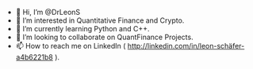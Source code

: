 - 👋 Hi, I’m @DrLeonS
- 👀 I’m interested in Quantitative Finance and Crypto.
- 🌱 I’m currently learning Python and C++.
- 💞️ I’m looking to collaborate on QuantFinance Projects.
- 📫 How to reach me on LinkedIn ( http://linkedin.com/in/leon-schäfer-a4b6221b8 ).

<!---
DrLeonS/DrLeonS is a ✨ special ✨ repository because its `README.md` (this file) appears on your GitHub profile.
You can click the Preview link to take a look at your changes.
--->
